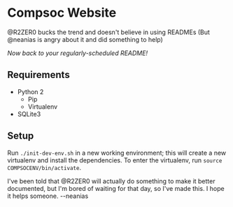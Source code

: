 # Compsoc Website

@R2ZER0 bucks the trend and doesn't believe in using READMEs (But @neanias is angry about it and did something to help)

*Now back to your regularly-scheduled README!*

## Requirements

* Python 2
  * Pip
  * Virtualenv
* SQLite3

## Setup

Run `./init-dev-env.sh` in a new working environment; this will create a new virtualenv and install the dependencies.
To enter the virtualenv, run `source COMPSOCENV/bin/activate`.

I've been told that @R2ZER0 will actually do something to make it better documented, but I'm bored of waiting for that day, so I've made this. I hope it helps someone. --neanias
